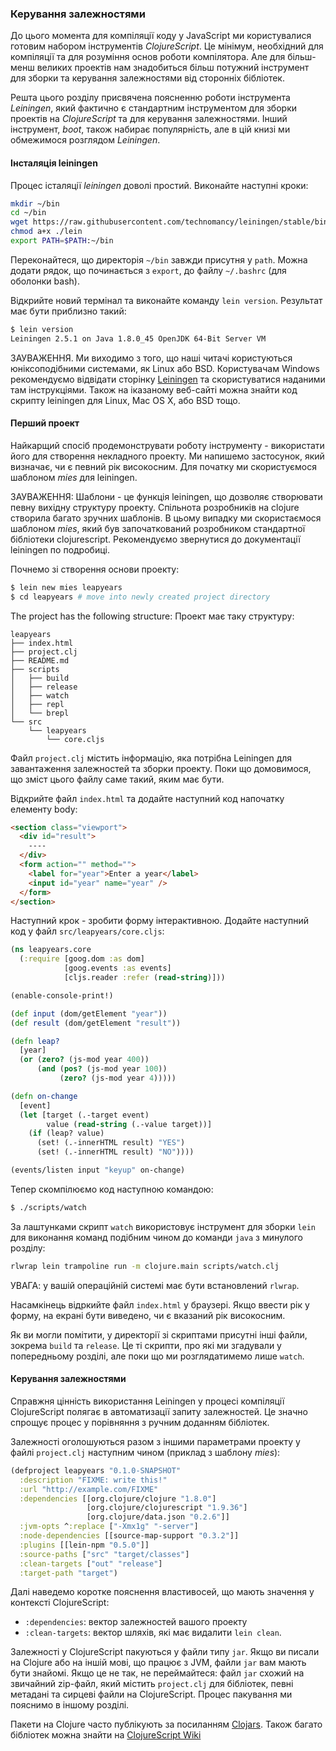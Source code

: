 ### Керування залежностями

До цього момента для компіляції коду у JavaScript ми користувалися готовим набором інструментів _ClojureScript_. Це мінімум, необхідний для компіляції та для розуміння основ роботи компілятора. Але для більш-менш великих проектів нам знадобиться більш потужний інструмент для зборки та керування залежностями від сторонніх бібліотек.

Решта цього розділу присвячена поясненню роботи інструмента *Leiningen*, який фактично є стандартним інструментом для зборки проектів на _ClojureScript_ та для керування залежностями. Інший інструмент, *boot*, також набирає популярність, але в цій книзі ми обмежимося розглядом *Leiningen*. 


#### Інсталяція leiningen

Процес істаляції _leiningen_ доволі простий. Виконайте наступні кроки:

```bash
mkdir ~/bin
cd ~/bin
wget https://raw.githubusercontent.com/technomancy/leiningen/stable/bin/lein
chmod a+x ./lein
export PATH=$PATH:~/bin
```

Переконайтеся, що директорія `~/bin` завжди присутня у `path`. Можна додати рядок, що починається з `export`, до файлу `~/.bashrc` (для оболонки bash).

Відкрийте новий термінал та виконайте команду `lein version`. Результат має бути приблизно такий:

```bash
$ lein version
Leiningen 2.5.1 on Java 1.8.0_45 OpenJDK 64-Bit Server VM
```

ЗАУВАЖЕННЯ. Ми виходимо з того, що наші читачі користуються юніксоподібними системами, як Linux або BSD. Користувачам  Windows рекомендуємо відвідати сторінку [Leiningen](http://leiningen.org/) та скористуватися наданими там інструкціями. Також на іказаному веб-сайті можна знайти код скрипту leiningen для Linux, Mac OS X, або BSD тощо.


#### Перший проект

Найкарщий спосіб продемонструвати роботу інструменту - використати його для створення некладного проекту. Ми напишемо застосунок, який визначає, чи є певний рік високосним. Для початку ми скористуємося шаблоном *mies* для leiningen.

ЗАУВАЖЕННЯ: Шаблони - це функція leiningen, що дозволяє створювати певну вихідну структуру проекту. Спільнота розробників на  clojure створила багато зручних шаблонів. В цьому випадку ми скористаємося шаблоном *mies*, який був започаткований розробником стандартної бібліотеки clojurescript. Рекомендуємо звернутися до документації leiningen по подробиці.

Почнемо зі створення основи проекту:

```bash
$ lein new mies leapyears
$ cd leapyears # move into newly created project directory
```

The project has the following structure:
Проект має таку структуру:

```
leapyears
├── index.html
├── project.clj
├── README.md
├── scripts
│   ├── build
│   ├── release
│   ├── watch
│   ├── repl
│   └── brepl
└── src
    └── leapyears
        └── core.cljs
```

Файл `project.clj` містить інформацію, яка потрібна Leiningen для завантаження залежностей та зборки проекту. Поки що домовимося, що зміст цього файлу саме такий, яким має бути. 

Відкрийте файл `index.html` та додайте наступний код напочатку елементу body:

```html
<section class="viewport">
  <div id="result">
    ----
  </div>
  <form action="" method="">
    <label for="year">Enter a year</label>
    <input id="year" name="year" />
  </form>
</section>
```

Наступний крок - зробити форму інтерактивною. Додайте наступний код у файл `src/leapyears/core.cljs`:

```clojure
(ns leapyears.core
  (:require [goog.dom :as dom]
            [goog.events :as events]
            [cljs.reader :refer (read-string)]))

(enable-console-print!)

(def input (dom/getElement "year"))
(def result (dom/getElement "result"))

(defn leap?
  [year]
  (or (zero? (js-mod year 400))
      (and (pos? (js-mod year 100))
           (zero? (js-mod year 4)))))

(defn on-change
  [event]
  (let [target (.-target event)
        value (read-string (.-value target))]
    (if (leap? value)
      (set! (.-innerHTML result) "YES")
      (set! (.-innerHTML result) "NO"))))

(events/listen input "keyup" on-change)
```

Тепер скомпілюємо код наступною командою:

```bash
$ ./scripts/watch
```

За лаштунками скрипт `watch` використовує інструмент для зборки `lein` для виконання команд подібним чином до команди `java` з минулого розділу:

```bash
rlwrap lein trampoline run -m clojure.main scripts/watch.clj
```

УВАГА: у вашій операційній системі має бути встановлений `rlwrap`.

Насамкінець відркийте файл `index.html` у браузері. Якщо ввести рік у форму, на екрані бути виведено, чи є вказаний рік високосним.

Як ви могли помітити, у директорії зі скриптами присутні інші файли, зокрема `build` та `release`. Це ті скрипти, про які ми згадували у попередньому розділі, але поки що ми розглядатимемо лише `watch`.


#### Керування залежностями

Справжня цінність використання Leiningen у процесі компіляції ClojureScript полягає в автоматизації запиту залежностей. Це значно спрощує процес у порівняння з ручним доданням бібліотек.

Залежності оголошуються разом з іншими параметрами проекту у файлі `project.clj` наступним чином (приклад з шаблону *mies*):

```clojure
(defproject leapyears "0.1.0-SNAPSHOT"
  :description "FIXME: write this!"
  :url "http://example.com/FIXME"
  :dependencies [[org.clojure/clojure "1.8.0"]
                 [org.clojure/clojurescript "1.9.36"]
                 [org.clojure/data.json "0.2.6"]]
  :jvm-opts ^:replace ["-Xmx1g" "-server"]
  :node-dependencies [[source-map-support "0.3.2"]]
  :plugins [[lein-npm "0.5.0"]]
  :source-paths ["src" "target/classes"]
  :clean-targets ["out" "release"]
  :target-path "target")
```

Далі наведемо коротке пояснення властивосей, що мають значення у контексті ClojureScript:

* `:dependencies`: вектор залежностей вашого проекту
* `:clean-targets`: вектор шляхів, які має видалити `lein clean`.

Залежності у ClojureScript пакуються у файли типу `jar`. Якщо ви писали на Clojure або на іншій мові, що працює з JVM, файли `jar` вам мають бути знайомі. Якщо це не так, не переймайтеся: файл `jar` схожий на звичайний zip-файл, який містить `project.clj` для бібліотек, певні метадані та сирцеві файли на ClojureScript. Процес пакування ми пояснимо в іншому розділі.

Пакети на Clojure часто публікують за посиланням  [Clojars](http://clojars.org). Також багато бібліотек можна знайти на [ClojureScript Wiki](https://github.com/clojure/clojurescript/wiki#libraries)
